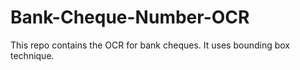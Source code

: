 # Bank-Cheque-Number-OCR
This repo contains the OCR for bank cheques. It uses bounding box technique.
